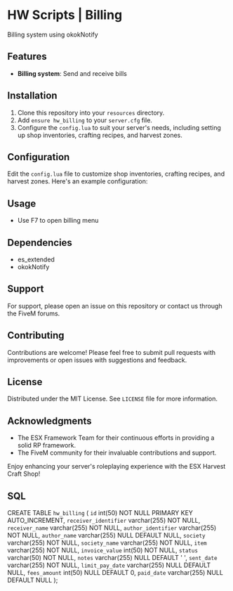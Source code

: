 # HW Scripts | Billing

Billing system using okokNotify

## Features

- **Billing system**: Send and receive bills

## Installation

1. Clone this repository into your `resources` directory.
2. Add `ensure hw_billing` to your `server.cfg` file.
3. Configure the `config.lua` to suit your server's needs, including setting up shop inventories, crafting recipes, and harvest zones.

## Configuration

Edit the `config.lua` file to customize shop inventories, crafting recipes, and harvest zones. Here's an example configuration:

## Usage
- Use F7 to open billing menu

## Dependencies
- es_extended
- okokNotify

## Support
For support, please open an issue
on this repository or contact us through the FiveM forums.

## Contributing

Contributions are welcome! Please feel free to submit pull requests with improvements or open issues with suggestions and feedback.

## License

Distributed under the MIT License. See `LICENSE` file for more information.

## Acknowledgments

- The ESX Framework Team for their continuous efforts in providing a solid RP framework.
- The FiveM community for their invaluable contributions and support.

Enjoy enhancing your server's roleplaying experience with the ESX Harvest Craft Shop!

## SQL
CREATE TABLE `hw_billing` (
  `id` int(50) NOT NULL PRIMARY KEY AUTO_INCREMENT,
  `receiver_identifier` varchar(255) NOT NULL,
  `receiver_name` varchar(255) NOT NULL,
  `author_identifier` varchar(255) NOT NULL,
  `author_name` varchar(255) NULL DEFAULT NULL,
  `society` varchar(255) NOT NULL,
  `society_name` varchar(255) NOT NULL,
  `item` varchar(255) NOT NULL,
  `invoice_value` int(50) NOT NULL,
  `status` varchar(50) NOT NULL,
  `notes` varchar(255) NULL DEFAULT ' ',
  `sent_date` varchar(255) NOT NULL,
  `limit_pay_date` varchar(255) NULL DEFAULT NULL,
  `fees_amount` int(50) NULL DEFAULT 0,
  `paid_date` varchar(255) NULL DEFAULT NULL
);